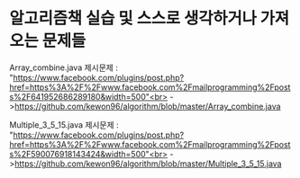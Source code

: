 # 알고리즘책 실습 및 스스로 생각하거나 가져오는 문제들

Array_combine.java 제시문제 : "https://www.facebook.com/plugins/post.php?href=https%3A%2F%2Fwww.facebook.com%2Fmailprogramming%2Fposts%2F641952686289180&width=500"<br>
->https://github.com/kewon96/algorithm/blob/master/Array_combine.java 

Multiple_3_5_15.java 제시문제 : "https://www.facebook.com/plugins/post.php?href=https%3A%2F%2Fwww.facebook.com%2Fmailprogramming%2Fposts%2F590076918143424&width=500"<br>
->https://github.com/kewon96/algorithm/blob/master/Multiple_3_5_15.java
